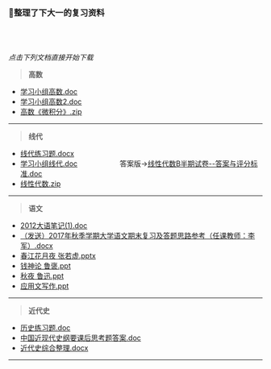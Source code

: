 ### 🙅整理了下大一的复习资料
<br><br><br>
*点击下列文档直接开始下载*
<br>
> **高数**

+ [学习小组高数.doc](https://github.com/fmw666/BCS/raw/master/doc/%E5%AD%A6%E4%B9%A0%E5%B0%8F%E7%BB%84%E9%AB%98%E6%95%B0.doc)
+ [学习小组高数2.doc](https://github.com/fmw666/BCS/raw/master/doc/%E5%AD%A6%E4%B9%A0%E5%B0%8F%E7%BB%84%E9%AB%98%E6%95%B02%E7%AD%94%E6%A1%88%E7%89%88%20.doc)
+ [高数《微积分》.zip](https://github.com/fmw666/BCS/raw/master/doc/%E9%AB%98%E6%95%B0%E3%80%8A%E5%BE%AE%E7%A7%AF%E5%88%86%E3%80%8B.zip)
<hr>

> **线代**

+ [线代练习题.docx](https://github.com/fmw666/BCS/raw/master/doc/%E7%BA%BF%E4%BB%A3%E7%BB%83%E4%B9%A0%E9%A2%98.docx)                       
+ [学习小组线代.doc](https://github.com/fmw666/BCS/raw/master/doc/%E5%AD%A6%E4%B9%A0%E5%B0%8F%E7%BB%84%E7%BA%BF%E4%BB%A3.doc)&ensp;&ensp;&ensp;&ensp;&ensp;&ensp;&ensp;&ensp;&ensp;&ensp;&ensp;&ensp;答案版->[线性代数B半期试卷--答案与评分标准.doc](https://github.com/fmw666/BCS/raw/master/doc/%E7%BA%BF%E6%80%A7%E4%BB%A3%E6%95%B0B%E5%8D%8A%E6%9C%9F%E8%AF%95%E5%8D%B7--%E7%AD%94%E6%A1%88%E4%B8%8E%E8%AF%84%E5%88%86%E6%A0%87%E5%87%86.doc)
+ [线性代数.zip](https://github.com/fmw666/BCS/raw/master/doc/%E7%BA%BF%E6%80%A7%E4%BB%A3%E6%95%B0.zip)
<hr>

> **语文**

+ [2012大语笔记(1).doc](https://github.com/fmw666/BCS/raw/master/doc/2012%E5%A4%A7%E8%AF%AD%E7%AC%94%E8%AE%B0(1).doc)
+ [（发送）2017年秋季学期大学语文期末复习及答题思路参考（任课教师：李军）.docx](https://github.com/fmw666/BCS/raw/master/doc/%EF%BC%88%E5%8F%91%E9%80%81%EF%BC%892017%E5%B9%B4%E7%A7%8B%E5%AD%A3%E5%AD%A6%E6%9C%9F%E5%A4%A7%E5%AD%A6%E8%AF%AD%E6%96%87%E6%9C%9F%E6%9C%AB%E5%A4%8D%E4%B9%A0%E5%8F%8A%E7%AD%94%E9%A2%98%E6%80%9D%E8%B7%AF%E5%8F%82%E8%80%83%EF%BC%88%E4%BB%BB%E8%AF%BE%E6%95%99%E5%B8%88%EF%BC%9A%E6%9D%8E%E5%86%9B%EF%BC%89.docx)
+ [春江花月夜 张若虚.pptx](https://github.com/fmw666/BCS/raw/master/doc/%E6%98%A5%E6%B1%9F%E8%8A%B1%E6%9C%88%E5%A4%9C%20%E5%BC%A0%E8%8B%A5%E8%99%9A.pptx)
+ [钱神论 鲁褒.ppt](https://github.com/fmw666/BCS/raw/master/doc/%E9%92%B1%E7%A5%9E%E8%AE%BA%20%E9%B2%81%E8%A4%92.ppt)
+ [秋夜 鲁迅.ppt](https://github.com/fmw666/BCS/raw/master/doc/%E7%A7%8B%E5%A4%9C%20%E9%B2%81%E8%BF%85.ppt)
+ [应用文写作.ppt](https://github.com/fmw666/BCS/raw/master/doc/%E5%BA%94%E7%94%A8%E6%96%87%E5%86%99%E4%BD%9C.ppt)
<hr>

> **近代史**

+ [历史练习题.doc](https://github.com/fmw666/BCS/raw/master/doc/%E5%8E%86%E5%8F%B2%E7%BB%83%E4%B9%A0%E9%A2%98.doc)
+ [中国近现代史纲要课后思考题答案.doc](https://github.com/fmw666/BCS/raw/master/doc/%E4%B8%AD%E5%9B%BD%E8%BF%91%E7%8E%B0%E4%BB%A3%E5%8F%B2%E7%BA%B2%E8%A6%81%E8%AF%BE%E5%90%8E%E6%80%9D%E8%80%83%E9%A2%98%E7%AD%94%E6%A1%88.doc)
+ [近代史综合整理.docx](https://github.com/fmw666/BCS/raw/master/doc/%E8%BF%91%E4%BB%A3%E5%8F%B2%E7%BB%BC%E5%90%88%E6%95%B4%E7%90%86.docx)
<hr>
